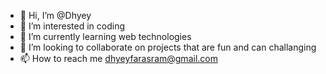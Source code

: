 - 👋 Hi, I’m @Dhyey
- 👀 I’m interested in coding
- 🌱 I’m currently learning web technologies
- 💞️ I’m looking to collaborate on projects that are fun and can challanging
- 📫 How to reach me dhyeyfarasram@gmail.com

<!---
Dhyey-Mcmaster/Dhyey-Mcmaster is a ✨ special ✨ repository because its `README.md` (this file) appears on your GitHub profile.
You can click the Preview link to take a look at your changes.
--->

